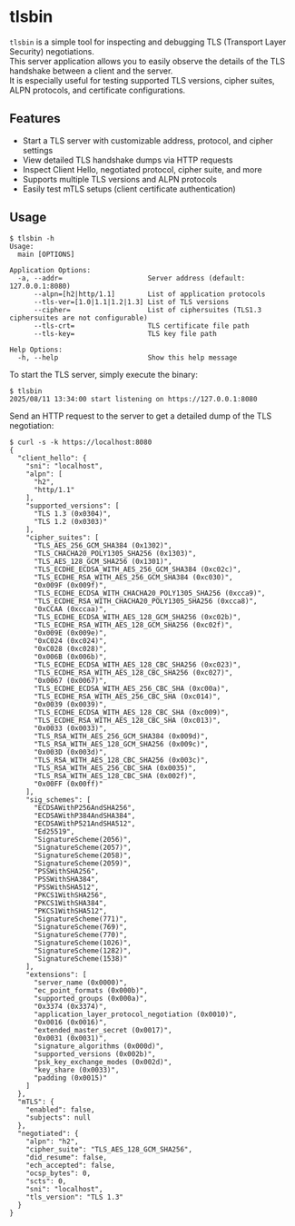 # tlsbin

`tlsbin` is a simple tool for inspecting and debugging TLS (Transport Layer Security) negotiations.  
This server application allows you to easily observe the details of the TLS handshake between a client and the server.  
It is especially useful for testing supported TLS versions, cipher suites, ALPN protocols, and certificate configurations.

## Features

- Start a TLS server with customizable address, protocol, and cipher settings
- View detailed TLS handshake dumps via HTTP requests
- Inspect Client Hello, negotiated protocol, cipher suite, and more
- Supports multiple TLS versions and ALPN protocols
- Easily test mTLS setups (client certificate authentication)

## Usage
```
$ tlsbin -h
Usage:
  main [OPTIONS]

Application Options:
  -a, --addr=                     Server address (default: 127.0.0.1:8080)
      --alpn=[h2|http/1.1]        List of application protocols
      --tls-ver=[1.0|1.1|1.2|1.3] List of TLS versions
      --cipher=                   List of ciphersuites (TLS1.3 ciphersuites are not configurable)
      --tls-crt=                  TLS certificate file path
      --tls-key=                  TLS key file path

Help Options:
  -h, --help                      Show this help message
```


To start the TLS server, simply execute the binary:
```
$ tlsbin
2025/08/11 13:34:00 start listening on https://127.0.0.1:8080
```

Send an HTTP request to the server to get a detailed dump of the TLS negotiation:
```
$ curl -s -k https://localhost:8080
{
  "client_hello": {
    "sni": "localhost",
    "alpn": [
      "h2",
      "http/1.1"
    ],
    "supported_versions": [
      "TLS 1.3 (0x0304)",
      "TLS 1.2 (0x0303)"
    ],
    "cipher_suites": [
      "TLS_AES_256_GCM_SHA384 (0x1302)",
      "TLS_CHACHA20_POLY1305_SHA256 (0x1303)",
      "TLS_AES_128_GCM_SHA256 (0x1301)",
      "TLS_ECDHE_ECDSA_WITH_AES_256_GCM_SHA384 (0xc02c)",
      "TLS_ECDHE_RSA_WITH_AES_256_GCM_SHA384 (0xc030)",
      "0x009F (0x009f)",
      "TLS_ECDHE_ECDSA_WITH_CHACHA20_POLY1305_SHA256 (0xcca9)",
      "TLS_ECDHE_RSA_WITH_CHACHA20_POLY1305_SHA256 (0xcca8)",
      "0xCCAA (0xccaa)",
      "TLS_ECDHE_ECDSA_WITH_AES_128_GCM_SHA256 (0xc02b)",
      "TLS_ECDHE_RSA_WITH_AES_128_GCM_SHA256 (0xc02f)",
      "0x009E (0x009e)",
      "0xC024 (0xc024)",
      "0xC028 (0xc028)",
      "0x006B (0x006b)",
      "TLS_ECDHE_ECDSA_WITH_AES_128_CBC_SHA256 (0xc023)",
      "TLS_ECDHE_RSA_WITH_AES_128_CBC_SHA256 (0xc027)",
      "0x0067 (0x0067)",
      "TLS_ECDHE_ECDSA_WITH_AES_256_CBC_SHA (0xc00a)",
      "TLS_ECDHE_RSA_WITH_AES_256_CBC_SHA (0xc014)",
      "0x0039 (0x0039)",
      "TLS_ECDHE_ECDSA_WITH_AES_128_CBC_SHA (0xc009)",
      "TLS_ECDHE_RSA_WITH_AES_128_CBC_SHA (0xc013)",
      "0x0033 (0x0033)",
      "TLS_RSA_WITH_AES_256_GCM_SHA384 (0x009d)",
      "TLS_RSA_WITH_AES_128_GCM_SHA256 (0x009c)",
      "0x003D (0x003d)",
      "TLS_RSA_WITH_AES_128_CBC_SHA256 (0x003c)",
      "TLS_RSA_WITH_AES_256_CBC_SHA (0x0035)",
      "TLS_RSA_WITH_AES_128_CBC_SHA (0x002f)",
      "0x00FF (0x00ff)"
    ],
    "sig_schemes": [
      "ECDSAWithP256AndSHA256",
      "ECDSAWithP384AndSHA384",
      "ECDSAWithP521AndSHA512",
      "Ed25519",
      "SignatureScheme(2056)",
      "SignatureScheme(2057)",
      "SignatureScheme(2058)",
      "SignatureScheme(2059)",
      "PSSWithSHA256",
      "PSSWithSHA384",
      "PSSWithSHA512",
      "PKCS1WithSHA256",
      "PKCS1WithSHA384",
      "PKCS1WithSHA512",
      "SignatureScheme(771)",
      "SignatureScheme(769)",
      "SignatureScheme(770)",
      "SignatureScheme(1026)",
      "SignatureScheme(1282)",
      "SignatureScheme(1538)"
    ],
    "extensions": [
      "server_name (0x0000)",
      "ec_point_formats (0x000b)",
      "supported_groups (0x000a)",
      "0x3374 (0x3374)",
      "application_layer_protocol_negotiation (0x0010)",
      "0x0016 (0x0016)",
      "extended_master_secret (0x0017)",
      "0x0031 (0x0031)",
      "signature_algorithms (0x000d)",
      "supported_versions (0x002b)",
      "psk_key_exchange_modes (0x002d)",
      "key_share (0x0033)",
      "padding (0x0015)"
    ]
  },
  "mTLS": {
    "enabled": false,
    "subjects": null
  },
  "negotiated": {
    "alpn": "h2",
    "cipher_suite": "TLS_AES_128_GCM_SHA256",
    "did_resume": false,
    "ech_accepted": false,
    "ocsp_bytes": 0,
    "scts": 0,
    "sni": "localhost",
    "tls_version": "TLS 1.3"
  }
}
```
